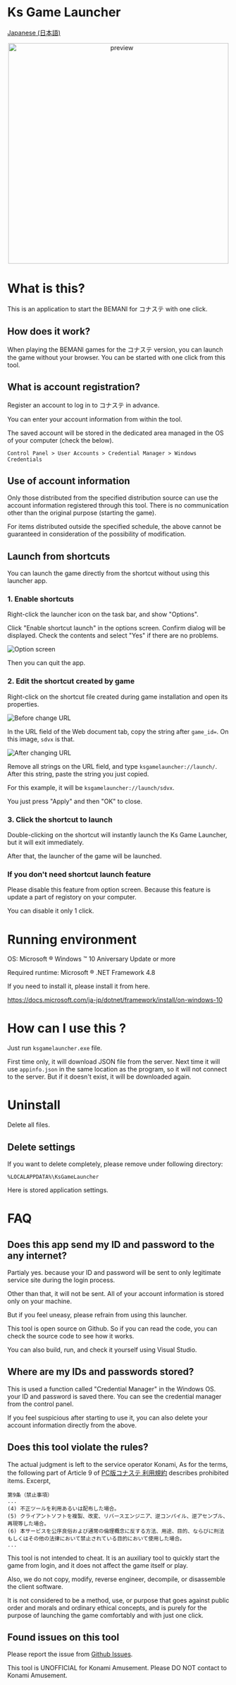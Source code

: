 Ks Game Launcher
====

[Japanese (日本語)](index.ja.md)



<p align="center">
  <img src="https://raw.githubusercontent.com/anon5r/KSGameLauncher/main/docs/res/screen1.png" alt="preview" width="500">
</p>


# What is this?

This is an application to start the BEMANI for コナステ with one click.


## How does it work?

When playing the BEMANI games for the コナステ version, you can launch the game without your browser. You can be started with one click from this tool.


## What is account registration?

Register an account to log in to コナステ in advance.

You can enter your account information from within the tool.

The saved account will be stored in the dedicated area managed in the OS of your computer (check the below).

```
Control Panel > User Accounts > Credential Manager > Windows Credentials
```


## Use of account information

Only those distributed from the specified distribution source can use the account information registered through this tool.
There is no communication other than the original purpose (starting the game).


For items distributed outside the specified schedule, the above cannot be guaranteed in consideration of the possibility of modification.



## Launch from shortcuts

You can launch the game directly from the shortcut without using this launcher app.



### 1. Enable shortcuts


Right-click the launcher icon on the task bar, and show "Options".

Click "Enable shortcut launch" in the options screen.
Confirm dialog will be displayed. Check the contents and select "Yes" if there are no problems.


![Option screen](assets/images/shortcut_option_enable.png)

Then you can quit the app.


### 2. Edit the shortcut created by game

Right-click on the shortcut file created during game installation and open its properties.

![Before change URL](assets/images/shortcut_prop1.png)

In the URL field of the Web document tab, copy the string after `game_id=`.
On this image, `sdvx` is that.


![After changing URL](assets/images/shortcut_prop2.png)

Remove all strings on the URL field, and type `ksgamelauncher://launch/`.
After this string, paste the string you just copied.

For this example, it will be `ksgamelauncher://launch/sdvx`.


You just press "Apply" and then "OK" to close.


### 3. Click the shortcut to launch

Double-clicking on the shortcut will instantly launch the Ks Game Launcher, but it will exit immediately.

After that, the launcher of the game will be launched.



### If you don't need shortcut launch feature

Please disable this feature from option screen.
Because this feature is update a part of registory on your computer.

You can disable it only 1 click.




# Running environment


OS: Microsoft &reg; Windows &trade; 10 Aniversary Update or more

Required runtime: Microsoft &reg; .NET Framework 4.8

If you need to install it, please install it from here.

https://docs.microsoft.com/ja-jp/dotnet/framework/install/on-windows-10

# How can I use this ?

Just run `ksgamelauncher.exe` file.

First time only, it will download JSON file from the server. Next time it will use `appinfo.json` in the same location as the program, so it will not connect to the server. But if it doesn't exist, it will be downloaded again.


# Uninstall

Delete all files.

## Delete settings

If you want to delete completely, please remove under following directory:

`%LOCALAPPDATA%\KsGameLauncher`

Here is stored application settings.



# FAQ



## Does this app send my ID and password to the any internet?

Partialy yes. because your ID and password will be sent to only legitimate service site during the login process.

Other than that, it will not be sent. All of your account information is stored only on your machine.

But if you feel uneasy, please refrain from using this launcher.

This tool is open source on Github. So if you can read the code, you can check the source code to see how it works.

You can also build, run, and check it yourself using Visual Studio.



## Where are my IDs and passwords stored?

This is used a function called "Credential Manager" in the Windows OS. your ID and password is saved there.
You can see the credential manager from the control panel.

If you feel suspicious after starting to use it, you can also delete your account information directly from the above.




## Does this tool violate the rules?


The actual judgment is left to the service operator Konami,
As for the terms, the following part of Article 9 of [PC版コナステ 利用規約](https://p.eagate.573.jp/game/eacloud/p/common/tos_pc.html) describes prohibited items. Excerpt,

```
第9条（禁止事項）
...
(4) 不正ツールを利用あるいは配布した場合。
(5) クライアントソフトを複製、改変、リバースエンジニア、逆コンパイル、逆アセンブル、再現等した場合。
(6) 本サービスを公序良俗および通常の倫理概念に反する方法、用途、目的、ならびに刑法もしくはその他の法律において禁止されている目的において使用した場合。
...
```

This tool is not intended to cheat. It is an auxiliary tool to quickly start the game from login, and it does not affect the game itself or play.


Also, we do not copy, modify, reverse engineer, decompile, or disassemble the client software.


It is not considered to be a method, use, or purpose that goes against public order and morals and ordinary ethical concepts, and is purely for the purpose of launching the game comfortably and with just one click.



## Found issues on this tool

Please report the issue from [Github Issues](https://github.com/anon5r/KsGameLauncher/issues).

This tool is UNOFFICIAL for Konami Amusement. Please DO NOT contact to Konami Amusement. 
